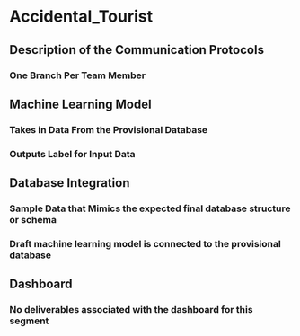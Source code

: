 # Accidental_Tourist
## Description of the Communication Protocols
### One Branch Per Team Member
## Machine Learning Model
### Takes in Data From the Provisional Database
### Outputs Label for Input Data
## Database Integration
### Sample Data that Mimics the expected final database structure or schema
### Draft machine learning model is connected to the provisional database
## Dashboard
### No deliverables associated with the dashboard for this segment
